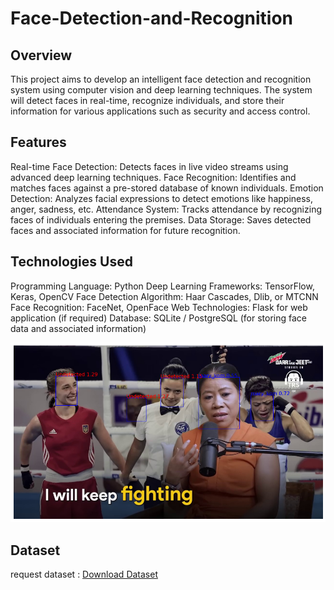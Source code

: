 # Face-Detection-and-Recognition
## Overview
This project aims to develop an intelligent face detection and recognition system using computer vision and deep learning techniques. The system will detect faces in real-time, recognize individuals, and store their information for various applications such as security and access control.

## Features
Real-time Face Detection: Detects faces in live video streams using advanced deep learning techniques.
Face Recognition: Identifies and matches faces against a pre-stored database of known individuals.
Emotion Detection: Analyzes facial expressions to detect emotions like happiness, anger, sadness, etc.
Attendance System: Tracks attendance by recognizing faces of individuals entering the premises.
Data Storage: Saves detected faces and associated information for future recognition.

## Technologies Used
Programming Language: Python
Deep Learning Frameworks: TensorFlow, Keras, OpenCV
Face Detection Algorithm: Haar Cascades, Dlib, or MTCNN
Face Recognition: FaceNet, OpenFace
Web Technologies: Flask for web application (if required)
Database: SQLite / PostgreSQL (for storing face data and associated information)

![DEMO](/output.png)

## Dataset
request dataset : [Download Dataset](https://www-nisala97.vercel.app/contact)
